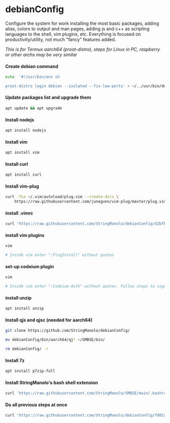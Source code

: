 # debianConfig

Configure the system for work installing the most basic packages, adding alias, colors to  output and man pages, adding js and c++ as scripting languages to the shell, vim  plugins, etc. Everything is focused on productivity/utility, not much "fancy" features added.

_This is for Termux aarch64 (proot-distro), steps for Linux in PC, raspberry or other archs may be very similar_

#### Create debian command
```bash
echo  '#!/usr/bin/env sh

proot-distro login debian --isolated --fix-low-ports' > ~/../usr/bin/debian
```

#### Update packages list and upgrade them
```bash
apt update && apt upgrade
```

#### Install nodejs
```bash
apt install nodejs
```

#### Install vim
```bash
apt install vim
```

#### Install curl
```bash
apt install curl
```

#### Install vim-plug
```bash
curl -fLo ~/.vim/autoload/plug.vim --create-dirs \
    https://raw.githubusercontent.com/junegunn/vim-plug/master/plug.vim
```

#### install .vimrc
```bash
curl 'https://raw.githubusercontent.com/StringManolo/debianConfig/d2bfbda769ca5859dff71e0475dd4d932e8d149a/configFiles/.vimrc' -o ~/.vimrc
```

#### install vim plugins
```bash
vim

# Inside vim enter ":PlugInstall" without quotes
```

#### set-up codeium plugin
```bash
vim

# Inside vim enter ":Codeium Auth" without quotes. Follow steps to sign-in and get your token.
```

#### install unzip
```bash
apt install unzip
```

#### Install qjs and qjsc (needed for aarch64)
```bash
git clone https://github.com/StringManolo/debianConfig/

mv debianConfig/bin/aarch64/qj* ~/SMBSE/bin/

rm debianConfig/ -r
```

#### Install 7z
```bash
apt install p7zip-full
```

#### Install StringManolo's bash shell extension
```bash
curl 'https://raw.githubusercontent.com/StringManolo/SMBSE/main/.bashrc' -o ~/.basrc && source ~/.bashrc
```


#### Do all previous steps at once
```bash
curl 'https://raw.githubusercontent.com/StringManolo/debianConfig/fd01a33d97461919843a803d6c0713848cfe58d8/debianConfigSetup.sh' -Lo ./debianConfigSetup.sh && chmod 775 && ./debianConfigSetup.sh
```
